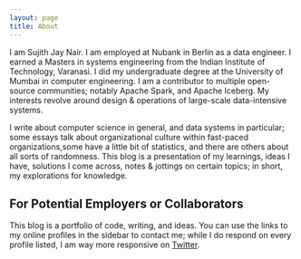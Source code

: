 ```yaml
---
layout: page
title: About
---
```

I am Sujith Jay Nair. I am employed at Nubank in Berlin as a data engineer. I earned a Masters in systems engineering from the Indian Institute of Technology, Varanasi. I did my undergraduate degree at the University of Mumbai in computer engineering. I am a contributor to multiple open-source communities; notably Apache Spark, and Apache Iceberg. My interests revolve around design & operations of large-scale data-intensive systems.

I write about computer science in general, and data systems in particular; some essays talk about organizational culture within fast-paced organizations,some have a little bit of statistics, and there are others about all sorts of randomness. This blog is a presentation of my learnings, ideas I have, solutions I come across, notes & jottings on certain topics; in short, my explorations for knowledge.


## For Potential Employers or Collaborators
This blog is a portfolio of code, writing, and ideas. You can use the links to my online profiles in the sidebar to contact me; while I do respond on every profile listed, I am way more responsive on [Twitter](https://twitter.com/suj1th).
